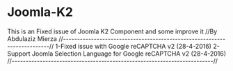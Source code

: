 # Joomla-K2
This is an Fixed issue of Joomla K2 Component and some improve it
//By Abdulaziz Mierza
//-------------------------------------------------------------------------//
1-Fixed issue with  Google reCAPTCHA v2 (28-4-2016)
2-Support Joomla Selection Language for  Google reCAPTCHA v2 (28-4-2016)
//------------------------------------------------------------------------//
